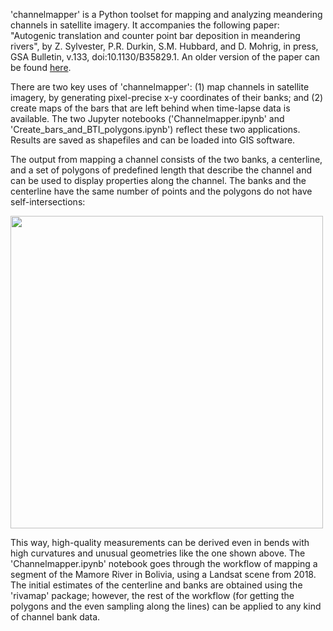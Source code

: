 'channelmapper' is a Python toolset for mapping and analyzing meandering channels in satellite imagery. It accompanies the following paper: "Autogenic translation and counter point bar deposition in meandering rivers", by Z. Sylvester, P.R. Durkin, S.M. Hubbard, and D. Mohrig, in press, GSA Bulletin, v.133, doi:10.1130/B35829.1. An older version of the paper can be found [here](https://eartharxiv.org/repository/view/1003/).

There are two key uses of 'channelmapper': (1) map channels in satellite imagery, by generating pixel-precise x-y coordinates of their banks; and (2) create maps of the bars that are left behind when time-lapse data is available. The two Jupyter notebooks ('Channelmapper.ipynb' and 'Create_bars_and_BTI_polygons.ipynb') reflect these two applications. Results are saved as shapefiles and can be loaded into GIS software.

The output from mapping a channel consists of the two banks, a centerline, and a set of polygons of predefined length that describe the channel and can be used to display properties along the channel. The banks and the centerline have the same number of points and the polygons do not have self-intersections:

<img src="https://github.com/zsylvester/channelmapper/blob/main/banks_and_polygons.png" width="500">

This way, high-quality measurements can be derived even in bends with high curvatures and unusual geometries like the one shown above. The 'Channelmapper.ipynb' notebook goes through the workflow of mapping a segment of the Mamore River in Bolivia, using a Landsat scene from 2018. The initial estimates of the centerline and banks are obtained using the 'rivamap' package; however, the rest of the workflow (for getting the polygons and the even sampling along the lines) can be applied to any kind of channel bank data.

